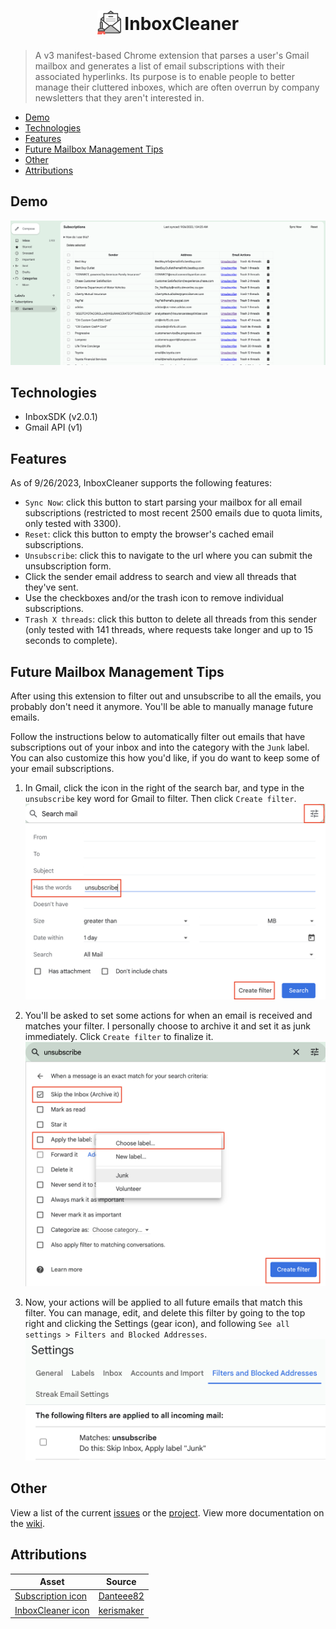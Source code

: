 <h1 align="center">
<sub>
<img src="images/cleaning.png" height="38" width="38">
</sub>
InboxCleaner
</h1>

> A v3 manifest-based Chrome extension that parses a user's Gmail mailbox and generates a list of email subscriptions with their associated hyperlinks. Its purpose is to enable people to better manage their cluttered inboxes, which are often overrun by company newsletters that they aren't interested in.

- [Demo](#demo)
- [Technologies](#technologies)
- [Features](#features)
- [Future Mailbox Management Tips](#future-mailbox-management-tips)
- [Other](#other)
- [Attributions](#attributions)

## Demo

![After Syncing](./assets/demo.png)

## Technologies

- InboxSDK (v2.0.1)
- Gmail API (v1)

## Features

As of 9/26/2023, InboxCleaner supports the following features:

- `Sync Now`: click this button to start parsing your mailbox for all email subscriptions (restricted to most recent 2500 emails due to quota limits, only tested with 3300).
- `Reset`: click this button to empty the browser's cached email subscriptions.
- `Unsubscribe`: click this to navigate to the url where you can submit the unsubscription form.
- Click the sender email address to search and view all threads that they've sent.
- Use the checkboxes and/or the trash icon to remove individual subscriptions.
- `Trash X threads`: click this button to delete all threads from this sender (only tested with 141 threads, where requests take longer and up to 15 seconds to complete).

## Future Mailbox Management Tips

After using this extension to filter out and unsubscribe to all the emails, you probably don't need it anymore. You'll be able to manually manage future emails.

Follow the instructions below to automatically filter out emails that have subscriptions out of your inbox and into the category with the `Junk` label. You can also customize this how you'd like, if you do want to keep some of your email subscriptions.

1. In Gmail, click the icon in the right of the search bar, and type in the `unsubscribe` key word for Gmail to filter. Then click `Create filter`.
![Creating the filter](./assets/1-filter.png)

2. You'll be asked to set some actions for when an email is received and matches your filter. I personally choose to archive it and set it as junk immediately. Click `Create filter` to finalize it.
![Setting filter actions](./assets/2-filter.png)

3. Now, your actions will be applied to all future emails that match this filter. You can manage, edit, and delete this filter by going to the top right and clicking the Settings (gear icon), and following `See all settings > Filters and Blocked Addresses`.
![Managing the filter](./assets/3-filter.png)

## Other

View a list of the current [issues](https://github.com/ehuang47/InboxCleaner/issues) or the [project](https://github.com/users/ehuang47/projects/1/views/1?groupedBy%5BcolumnId%5D=56045934).
View more documentation on the [wiki](https://github.com/ehuang47/InboxCleaner/wiki).

## Attributions

| Asset | Source |
| -- | -- |
| [Subscription icon](./images/subscribe.png) | [Danteee82](https://www.flaticon.com/free-icon/subscribe_7048370?term=subscription&page=1&position=7&origin=tag&related_id=7048370) |
| [InboxCleaner icon](./images/cleaning.png) | [kerismaker](https://www.flaticon.com/free-icon/cleaning_6792371?term=inbox+cleaner&page=1&position=1&origin=search&related_id=6792371) |

